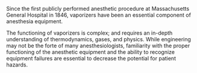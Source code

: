 Since the first publicly performed anesthetic procedure at Massachusetts General Hospital in 1846, vaporizers have been an essential component of anesthesia equipment.

The functioning of vaporizers is complex; and requires an in-depth understanding of thermodynamics, gases, and physics. While engineering may not be the forte of many anesthesiologists, familiarity with the proper functioning of the anesthetic equipment and the ability to recognize equipment failures are essential to decrease the potential for patient hazards.